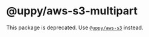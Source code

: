 # @uppy/aws-s3-multipart

This package is deprecated. Use
[`@uppy/aws-s3`](https://npmjs.org/package/@uppy/aws-s3) instead.
